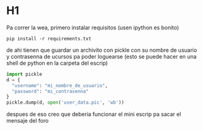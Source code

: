 # H1
Pa correr la wea, primero instalar requisitos (usen ipython es bonito)

```shell
pip install -r requirements.txt
```

de ahi tienen que guardar un archivito con pickle con su nombre de usuario y contrasenna de ucursos pa poder loguearse (esto se puede hacer en una shell de python en la carpeta del escrip)
```python
import pickle
d = {
  "username": "mi_nombre_de_usuario",
  "password": "mi_contrasenna"
}
pickle.dump(d, open('user_data.pic', 'wb'))
```

despues de eso creo que deberia funcionar el mini escrip pa sacar el mensaje del foro

